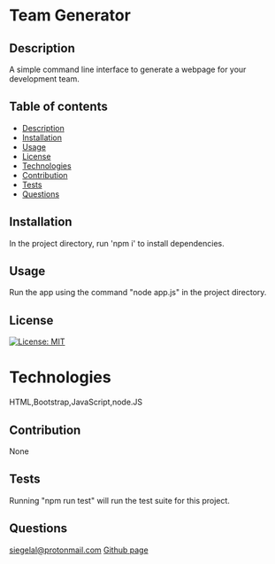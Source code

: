 # Team Generator

## Description

A simple command line interface to generate a webpage for your development team.

## Table of contents

- [Description](#Description)
- [Installation](#Installation)
- [Usage](#Usage)
- [License](#License)
- [Technologies](#Technologies)
- [Contribution](#Contribution)
- [Tests](#Tests)
- [Questions](#Questions)

## Installation

In the project directory, run 'npm i' to install dependencies.

## Usage

Run the app using the command "node app.js" in the project directory.

## License

[![License: MIT](https://img.shields.io/badge/License-MIT-yellow.svg)](https://opensource.org/licenses/MIT)

# Technologies

HTML,Bootstrap,JavaScript,node.JS

## Contribution

None

## Tests

Running "npm run test" will run the test suite for this project.

## Questions

siegelal@protonmail.com [Github page](https://www.github.com/siegelal7)
